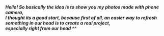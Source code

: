 <DOCTYPE html>
  <html>
    <head>
<h5>Hello! So basically the idea is to show you my photos made with phone camera,<br> I thought its a good start, because first of all, an easier way to refresh something in our head is to create a real project, <br>especially right from our head ^^</h5>
    </head>
  </html>
